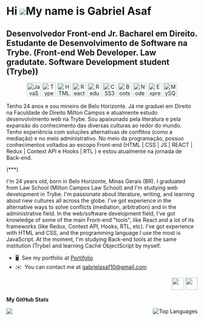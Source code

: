Hi ![](https://user-images.githubusercontent.com/18350557/176309783-0785949b-9127-417c-8b55-ab5a4333674e.gif)My name is Gabriel Asaf
====================================================================================================================================

Desenvolvedor Front-end Jr. Bacharel em Direito. Estudante de Desenvolvimento de Software na Trybe. 
(Front-end Web Developer. Law gradutate. Software Development student (Trybe))
----------------------------------------------------------------------------------------------------------------------------------------------------------------------------------

<p align="center">
<a href="https://developer.mozilla.org/en-US/docs/Web/JavaScript" target="_blank" rel="noreferrer"><img src="https://raw.githubusercontent.com/danielcranney/readme-generator/main/public/icons/skills/javascript-colored.svg" width="36" height="36" alt="JavaScript" /></a>
<a href="https://www.typescriptlang.org/" target="_blank" rel="noreferrer"><img src="https://raw.githubusercontent.com/danielcranney/readme-generator/main/public/icons/skills/typescript-colored.svg" width="36" height="36" alt="TypeScript" /></a>
<a href="https://developer.mozilla.org/en-US/docs/Glossary/HTML5" target="_blank" rel="noreferrer"><img src="https://raw.githubusercontent.com/danielcranney/readme-generator/main/public/icons/skills/html5-colored.svg" width="36" height="36" alt="HTML5" /></a>
<a href="https://reactjs.org/" target="_blank" rel="noreferrer"><img src="https://raw.githubusercontent.com/danielcranney/readme-generator/main/public/icons/skills/react-colored.svg" width="36" height="36" alt="React" /></a>
<a href="https://redux.js.org/" target="_blank" rel="noreferrer"><img src="https://raw.githubusercontent.com/danielcranney/readme-generator/main/public/icons/skills/redux-colored.svg" width="36" height="36" alt="Redux" /></a>
<a href="https://www.w3.org/TR/CSS/#css" target="_blank" rel="noreferrer"><img src="https://raw.githubusercontent.com/danielcranney/readme-generator/main/public/icons/skills/css3-colored.svg" width="36" height="36" alt="CSS3" /></a>
<a href="https://getbootstrap.com/" target="_blank" rel="noreferrer"><img src="https://raw.githubusercontent.com/danielcranney/readme-generator/main/public/icons/skills/bootstrap-colored.svg" width="36" height="36" alt="Bootstrap" /></a>
<a href="https://nodejs.org/en/" target="_blank" rel="noreferrer"><img src="https://raw.githubusercontent.com/danielcranney/readme-generator/main/public/icons/skills/nodejs-colored.svg" width="36" height="36" alt="NodeJS" /></a>
<a href="https://expressjs.com/" target="_blank" rel="noreferrer"><img src="https://raw.githubusercontent.com/danielcranney/readme-generator/main/public/icons/skills/express-colored.svg" width="36" height="36" alt="Express" /></a>
<a href="https://www.mysql.com/" target="_blank" rel="noreferrer"><img src="https://raw.githubusercontent.com/danielcranney/readme-generator/main/public/icons/skills/mysql-colored.svg" width="36" height="36" alt="MySQL" /></a>
</p>

Tenho 24 anos e sou mineiro de Belo Horizonte. Já me graduei em Direito na Faculdade de Direito Milton Campos e atualmente estudo desenvolvimento web na Trybe. Sou apaixonado pela literatura e pela expansão do conhecimento das diversas culturas ao redor do mundo. Tenho experiência com soluções alternativas de conflitos (como a mediação) e no meio administrativo. No meio da programação, possuo conhecimentos voltados ao escopo Front-end (HTML | CSS | JS | REACT | Redux | Context API e Hooks | RTL ) e estou atualmente na jornada de Back-end.

(\*\*\*)

I'm 24 years old, born in Belo Horizonte, Minas Gerais (BR). I graduated from Law School (Milton Campos Law School) and I'm studying web development in Trybe. I'm passionate about literature, writing, and learning about new cultures all across the globe. I've got experience in the alternative ways to solve conflicts (mediation, arbitration) and in the administrative field. In the web/software development field, I've got knowledge of some of the main Front-end "tools", like React and a lot of its frameworks (like Redux, Context API, Hooks, RTL, etc). I've got experience with HTML and CSS, and the programming language I use the most is JavaScript. At the moment, I'm studying Back-end tools at the same institution (Trybe) and learning Caché ObjectScript by myself.

* 🖥️  See my portfolio at [Portifolio](http://asafsportifolio.herokuapp.com/)
* ✉️  You can contact me at [gabrielasaf10@gmail.com](mailto:gabrielasaf10@gmail.com)

<p align="right"> <a href="https://www.github.com/asafworld" target="_blank" rel="noreferrer"><img src="https://raw.githubusercontent.com/danielcranney/readme-generator/main/public/icons/socials/github.svg" width="32" height="32" /></a> <a href="https://www.linkedin.com/in/gabriel-asaf/" target="_blank" rel="noreferrer"><img src="https://raw.githubusercontent.com/danielcranney/readme-generator/main/public/icons/socials/linkedin.svg" width="32" height="32" /></a></p>

<b align="center">My GitHub Stats</b>

<a href="http://www.github.com/asafworld"><img align="center" src="https://github-readme-streak-stats.herokuapp.com/?user=asafworld&stroke=ffffff&background=1c1917&ring=0891b2&fire=0891b2&currStreakNum=ffffff&currStreakLabel=0891b2&sideNums=ffffff&sideLabels=ffffff&dates=ffffff&hide_border=true" /></a><a href="https://github.com/asafworld" ><img align="right" src="https://github-readme-stats.vercel.app/api/top-langs/?username=asafworld&langs_count=10&title_color=0891b2&text_color=ffffff&icon_color=0891b2&bg_color=1c1917&hide_border=true&locale=en&custom_title=Top%20%Languages" alt="Top Languages" /></a>

